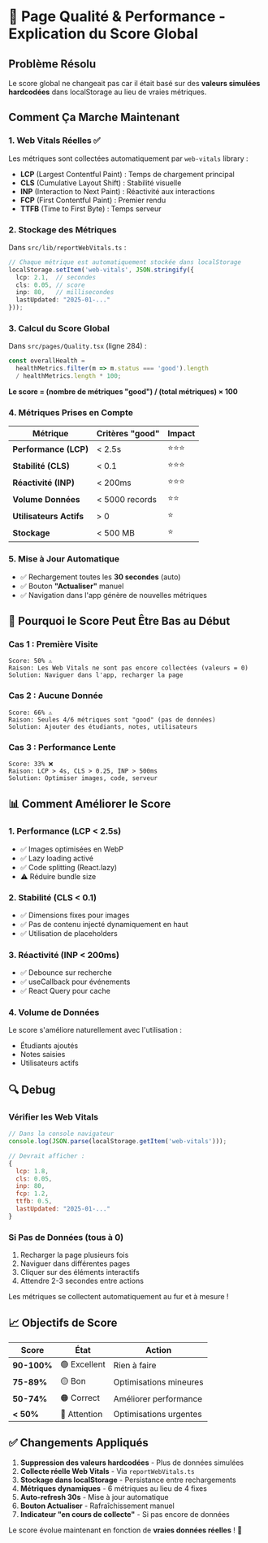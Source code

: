# 🎯 Page Qualité & Performance - Explication du Score Global

## Problème Résolu

Le score global ne changeait pas car il était basé sur des **valeurs simulées hardcodées** dans localStorage au lieu de vraies métriques.

## Comment Ça Marche Maintenant

### 1. **Web Vitals Réelles** ✅
Les métriques sont collectées automatiquement par `web-vitals` library :
- **LCP** (Largest Contentful Paint) : Temps de chargement principal
- **CLS** (Cumulative Layout Shift) : Stabilité visuelle
- **INP** (Interaction to Next Paint) : Réactivité aux interactions
- **FCP** (First Contentful Paint) : Premier rendu
- **TTFB** (Time to First Byte) : Temps serveur

### 2. **Stockage des Métriques**
Dans `src/lib/reportWebVitals.ts` :
```typescript
// Chaque métrique est automatiquement stockée dans localStorage
localStorage.setItem('web-vitals', JSON.stringify({
  lcp: 2.1,  // secondes
  cls: 0.05, // score
  inp: 80,   // millisecondes
  lastUpdated: "2025-01-..."
}));
```

### 3. **Calcul du Score Global**
Dans `src/pages/Quality.tsx` (ligne 284) :
```typescript
const overallHealth = 
  healthMetrics.filter(m => m.status === 'good').length 
  / healthMetrics.length * 100;
```

**Le score = (nombre de métriques "good") / (total métriques) × 100**

### 4. **Métriques Prises en Compte**

| Métrique | Critères "good" | Impact |
|----------|----------------|---------|
| **Performance (LCP)** | < 2.5s | ⭐⭐⭐ |
| **Stabilité (CLS)** | < 0.1 | ⭐⭐⭐ |
| **Réactivité (INP)** | < 200ms | ⭐⭐⭐ |
| **Volume Données** | < 5000 records | ⭐⭐ |
| **Utilisateurs Actifs** | > 0 | ⭐ |
| **Stockage** | < 500 MB | ⭐ |

### 5. **Mise à Jour Automatique**
- ✅ Rechargement toutes les **30 secondes** (auto)
- ✅ Bouton **"Actualiser"** manuel
- ✅ Navigation dans l'app génère de nouvelles métriques

## 🎯 Pourquoi le Score Peut Être Bas au Début

### Cas 1 : Première Visite
```
Score: 50% ⚠️
Raison: Les Web Vitals ne sont pas encore collectées (valeurs = 0)
Solution: Naviguer dans l'app, recharger la page
```

### Cas 2 : Aucune Donnée
```
Score: 66% ⚠️
Raison: Seules 4/6 métriques sont "good" (pas de données)
Solution: Ajouter des étudiants, notes, utilisateurs
```

### Cas 3 : Performance Lente
```
Score: 33% ❌
Raison: LCP > 4s, CLS > 0.25, INP > 500ms
Solution: Optimiser images, code, serveur
```

## 📊 Comment Améliorer le Score

### 1. **Performance (LCP < 2.5s)**
- ✅ Images optimisées en WebP
- ✅ Lazy loading activé
- ✅ Code splitting (React.lazy)
- ⚠️ Réduire bundle size

### 2. **Stabilité (CLS < 0.1)**
- ✅ Dimensions fixes pour images
- ✅ Pas de contenu injecté dynamiquement en haut
- ✅ Utilisation de placeholders

### 3. **Réactivité (INP < 200ms)**
- ✅ Debounce sur recherche
- ✅ useCallback pour événements
- ✅ React Query pour cache

### 4. **Volume de Données**
Le score s'améliore naturellement avec l'utilisation :
- Étudiants ajoutés
- Notes saisies
- Utilisateurs actifs

## 🔍 Debug

### Vérifier les Web Vitals
```javascript
// Dans la console navigateur
console.log(JSON.parse(localStorage.getItem('web-vitals')));

// Devrait afficher :
{
  lcp: 1.8,
  cls: 0.05,
  inp: 80,
  fcp: 1.2,
  ttfb: 0.5,
  lastUpdated: "2025-01-..."
}
```

### Si Pas de Données (tous à 0)
1. Recharger la page plusieurs fois
2. Naviguer dans différentes pages
3. Cliquer sur des éléments interactifs
4. Attendre 2-3 secondes entre actions

Les métriques se collectent automatiquement au fur et à mesure !

## 📈 Objectifs de Score

| Score | État | Action |
|-------|------|--------|
| **90-100%** | 🟢 Excellent | Rien à faire |
| **75-89%** | 🟡 Bon | Optimisations mineures |
| **50-74%** | 🟠 Correct | Améliorer performance |
| **< 50%** | 🔴 Attention | Optimisations urgentes |

## ✅ Changements Appliqués

1. **Suppression des valeurs hardcodées** - Plus de données simulées
2. **Collecte réelle Web Vitals** - Via `reportWebVitals.ts`
3. **Stockage dans localStorage** - Persistance entre rechargements
4. **Métriques dynamiques** - 6 métriques au lieu de 4 fixes
5. **Auto-refresh 30s** - Mise à jour automatique
6. **Bouton Actualiser** - Rafraîchissement manuel
7. **Indicateur "en cours de collecte"** - Si pas encore de données

Le score évolue maintenant en fonction de **vraies données réelles** ! 🚀
